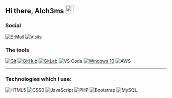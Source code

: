 ## Hi there, Alch3ms <img src="https://media.giphy.com/media/hvRJCLFzcasrR4ia7z/giphy.gif" width="25px"></a>

### Social
[![E-Mail](https://img.shields.io/badge/email-reveal-2a8?style=flat-square&logo=gmail&logoColor=white)](mailto:alchems4@protonmail.com)
[![Visits](https://komarev.com/ghpvc/?username=Alch3ms&logo=GitHub&label=vists&color=336699&logoColor=white&style=flat-square)](https://github.com/Alch3ms)

### The tools
[![Git](https://img.shields.io/badge/-Git-black?style=flat-square&logo=git)](https://git-scm.com/)
[![GitHub](https://img.shields.io/badge/-GitHub-181717?style=flat-square&logo=github)](https://www.github.com)
[![GitLab](https://img.shields.io/badge/-GitLab-FCA121?style=flat-square&logo=gitlab)](https://www.gitlab.com)
![VS Code](https://img.shields.io/badge/-VS%20Code-007ACC?style=flat-square&logo=visual-studio-code)
[![Windows 10](https://img.shields.io/badge/Windows-0078D6?logo=windows&logoColor=white)](https://www.postman.com)
![AWS](https://img.shields.io/badge/AWS-%23FF9900.svg?logo=amazon-aws&logoColor=white)

<hr>

### Technologies which I use:
![HTML5](https://img.shields.io/badge/html5-%23E34F26.svg?style=for-the-badge&logo=html5&logoColor=white)
![CSS3](https://img.shields.io/badge/css3-%231572B6.svg?style=for-the-badge&logo=css3&logoColor=white)
![JavaScript](https://img.shields.io/badge/javascript-%23323330.svg?style=for-the-badge&logo=javascript&logoColor=%23F7DF1E)
![PHP](https://img.shields.io/badge/php-%23777BB4.svg?style=for-the-badge&logo=php&logoColor=white)
![Bootstrap](https://img.shields.io/badge/bootstrap-%23563D7C.svg?style=for-the-badge&logo=bootstrap&logoColor=white)
![MySQL](https://img.shields.io/badge/mysql-%2300f.svg?style=for-the-badge&logo=mysql&logoColor=white)
